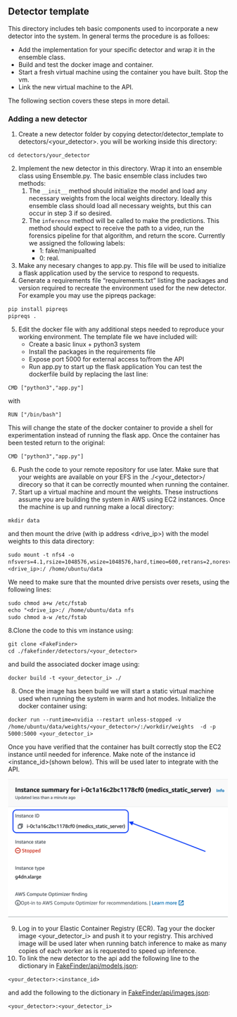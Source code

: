 ## Detector template
This directory includes teh basic components used to incorporate a new detector into the system.  In general terms the procedure is as folloes:
- Add the implementation for your specific detector and wrap it in the ensemble class.
- Build and test the docker image and container.
- Start a fresh virtual machine using the container you have built.  Stop the vm.
- Link the new virtual machine to the API.

The following section covers these steps in more detail.
### Adding a new detector

1. Create a new detector folder by copying detector/detector_template to detectors/<your_detector>. you will be working inside this directory:
```
cd detectors/your_detector
```
2. Implement the new detector in this directory.  Wrap it into an ensemble class using Ensemble.py.  The basic ensemble class includes two methods:
    1. The ```__init__``` method should initialize the model and load any necessary weights from the local weights directory.  Ideally this ensemble class should load all necessary weights, but this can occur in step 3 if so desired.
    2. The ```inference``` method will be called to make the predictions.  This method should expect to receive the path to a video, run the forensics pipeline for that algorithm, and return the score.  Currently we assigned the following labels:
        - 1: fake/manipualted 
        - 0: real.
3. Make any necesary changes to app.py.  This file will be used to initialize a flask application used by the service to respond to requests.
4. Generate a requirements file “requirements.txt” listing the packages and version required to recreate the environment used for the new detector.  For example you may use the pipreqs package: 
```
pip install pipreqs
pipreqs . 
```
5. Edit the docker file with any additional steps needed to reproduce your working environment.  The template file we have included will:
    - Create a basic linux + python3 system
    - Install the packages in the requirements file
    - Expose port 5000 for external access to/from the API
    - Run app.py to start up the flask application
You can test the dockerfile build by replacing the last line:
```
CMD ["python3","app.py"]
```
with 
```
RUN ["/bin/bash"]
```
This will change the state of the docker container to provide a shell for experimentation instead of running the flask app.  Once the container has been tested return to the original:
```
CMD ["python3","app.py"]
```
6. Push the code to your remote repository for use later.  Make sure that your weights are available on your EFS in the ./<your_detector>/ direcory so that it can be correctly mounted when running the container. 
7. Start up a virtual machine and mount the weights.  These instructions assume you are building the system in AWS using EC2 instances.  Once the machine is up and running make a local directory:
```
mkdir data
```
and then mount the drive (with ip address <drive_ip>) with the model weights to this data directory:
```
sudo mount -t nfs4 -o nfsvers=4.1,rsize=1048576,wsize=1048576,hard,timeo=600,retrans=2,noresvport <drive_ip>:/ /home/ubuntu/data
```
We need to make sure that the mounted drive persists over resets, using the following lines:
```
sudo chmod a+w /etc/fstab
echo "<drive_ip>:/ /home/ubuntu/data nfs
sudo chmod a-w /etc/fstab
```
8.Clone the code to this vm instance using:
```
git clone <FakeFinder>
cd ./fakefinder/detectors/<your_detector>
```
and build the associated docker image using:
```
docker build -t <your_detector_i> ./
```
8. Once the image has been build we will start a static virtual machine used when running the system in warm and hot modes. Initialize the docker container using:
```
docker run --runtime=nvidia --restart unless-stopped -v /home/ubuntu/data/weights/<your_detector>/:/workdir/weights  -d -p 5000:5000 <your_detector_i>
```
Once you have verified that the container has built correctly stop the EC2 instance until needed for inference.  Make note of the instance id <instance_id>(shown below).  This will be used later to integrate with the API.

<img src="./imgs/instance_id.png" alt="drawing" width="500"/>

9. Log in to your Elastic Container Registry (ECR).  Tag your the docker image <your_detector_i> and push it to your registry.  This archived image will be used later when running batch inference to make as many copies of each worker as is requested to speed up inference.
10. To link the new detector to the api add the following line to the dictionary in [FakeFinder/api/models.json](https://github.com/IQTLabs/FakeFinder/blob/main/api/models.json):
```
<your_detector>:<instance_id>
```
and add the following to the dictionary in [FakeFinder/api/images.json](FakeFinder/api/images.json):
```
<your_detector>:<your_detector_i>
```
